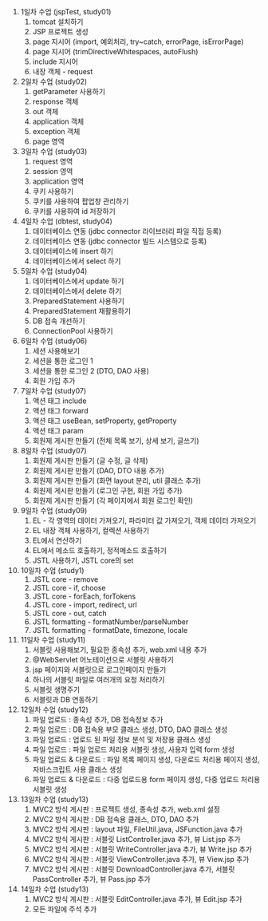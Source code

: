 
<ol dir="auto">
<li>1일차 수업 (jspTest, study01)
<ol dir="auto">
<li>tomcat 설치하기</li>
<li>JSP 프로젝트 생성</li>
<li>page 지시어 (import, 예외처리, try~catch, errorPage, isErrorPage)</li>
<li>page 지시어 (trimDirectiveWhitespaces, autoFlush)</li>
<li>include 지시어</li>
<li>내장 객체 - request</li>
</ol>
</li>
<li>2일차 수업 (study02)
<ol dir="auto">
<li>getParameter 사용하기</li>
<li>response 객체</li>
<li>out 객체</li>
<li>application 객체</li>
<li>exception 객체</li>
<li>page 영역</li>
</ol>
</li>
<li>3일차 수업 (study03)
<ol dir="auto">
<li>request 영역</li>
<li>session 영역</li>
<li>application 영역</li>
<li>쿠키 사용하기</li>
<li>쿠키를 사용하여 팝업창 관리하기</li>
<li>쿠키를 사용하여 id 저장하기</li>
</ol>
</li>
<li>4일차 수업 (dbtest, study04)
<ol dir="auto">
<li>데이터베이스 연동 (jdbc connector 라이브러리 파일 직접 등록)</li>
<li>데이터베이스 연동 (jdbc connector 빌드 시스템으로 등록)</li>
<li>데이터베이스에 insert 하기</li>
<li>데이터베이스에서 select 하기</li>
</ol>
</li>
<li>5일차 수업 (study04)
<ol dir="auto">
<li>데이터베이스에서 update 하기</li>
<li>데이터베이스에서 delete 하기</li>
<li>PreparedStatement 사용하기</li>
<li>PreparedStatement 재활용하기</li>
<li>DB 접속 개선하기</li>
<li>ConnectionPool 사용하기</li>
</ol>
</li>
<li>6일차 수업 (study06)
<ol dir="auto">
<li>세션 사용해보기</li>
<li>세션을 통한 로그인 1</li>
<li>세션을 통한 로그인 2 (DTO, DAO 사용)</li>
<li>회원 가입 추가</li>
</ol>
</li>
<li>7일차 수업 (study07)
<ol dir="auto">
<li>액션 태그 include</li>
<li>액션 태그 forward</li>
<li>액션 태그 useBean, setProperty, getProperty</li>
<li>액션 태그 param</li>
<li>회원제 게시판 만들기 (전체 목록 보기, 상세 보기, 글쓰기)</li>
</ol>
</li>
<li>8일차 수업 (study07)
<ol dir="auto">
<li>회원제 게시판 만들기 (글 수정, 글 삭제)</li>
<li>회원제 게시판 만들기 (DAO, DTO 내용 추가)</li>
<li>회원제 게시판 만들기 (화면 layout 분리, util 클래스 추가)</li>
<li>회원제 게시판 만들기 (로그인 구현, 회원 가입 추가)</li>
<li>회원제 게시판 만들기 (각 페이지에서 회원 로그인 확인)</li>
</ol>
</li>
<li>9일차 수업 (study09)
<ol dir="auto">
<li>EL - 각 영역의 데이터 가져오기, 파라미터 값 가져오기, 객체 데이터 가져오기</li>
<li>EL 내장 객체 사용하기, 컬렉션 사용하기</li>
<li>EL에서 연산하기</li>
<li>EL에서 메소드 호출하기, 정적메소드 호출하기</li>
<li>JSTL 사용하기, JSTL core의 set</li>
</ol>
</li>
<li>10일차 수업 (study1)
<ol dir="auto">
<li>JSTL core - remove</li>
<li>JSTL core - if, choose</li>
<li>JSTL core - forEach, forTokens</li>
<li>JSTL core - import, redirect, url</li>
<li>JSTL core - out, catch</li>
<li>JSTL formatting - formatNumber/parseNumber</li>
<li>JSTL formatting - formatDate, timezone, locale</li>
</ol>
</li>
<li>11일차 수업 (study11)
<ol dir="auto">
<li>서블릿 사용해보기, 필요한 종속성 추가, web.xml 내용 추가</li>
<li>@WebServlet 어노테이션으로 서블릿 사용하기</li>
<li>jsp 페이지와 서블릿으로 로그인페이지 만들기</li>
<li>하나의 서블릿 파일로 여러개의 요청 처리하기</li>
<li>서블릿 생명주기</li>
<li>서블릿과 DB 연동하기</li>
</ol>
</li>
<li>12일차 수업 (study12)
<ol dir="auto">
<li>파일 업로드 : 종속성 추가, DB 접속정보 추가</li>
<li>파일 업로드 : DB 접속용 부모 클래스 생성, DTO, DAO 클래스 생성</li>
<li>파일 업로드 : 업로드 된 파일 정보 분석 및 저장용 클래스 생성</li>
<li>파일 업로드 : 파일 업로드 처리용 서블릿 생성, 사용자 입력 form 생성</li>
<li>파일 업로드 &amp; 다운로드 : 파일 목록 페이지 생성, 다운로드 처리용 페이지 생성, 자바스크립트 사용 클래스 생성</li>
<li>파일 업로드 &amp; 다운로드 : 다중 업로드용 form 페이지 생성, 다중 업로드 처리용 서블릿 생성</li>
</ol>
</li>
<li>13일차 수업 (study13)
<ol dir="auto">
<li>MVC2 방식 게시판 : 프로젝트 생성, 종속성 추가, web.xml 설정</li>
<li>MVC2 방식 게시판 : DB 접속용 클래스, DTO, DAO 추가</li>
<li>MVC2 방식 게시판 : layout 파일, FileUtil.java, JSFunction.java 추가</li>
<li>MVC2 방식 게시판 : 서블릿 ListController.java 추가, 뷰 List.jsp 추가</li>
<li>MVC2 방식 게시판 : 서블릿 WriteController.java 추가, 뷰 Write.jsp 추가</li>
<li>MVC2 방식 게시판 : 서블릿 ViewController.java 추가, 뷰 View.jsp 추가</li>
<li>MVC2 방식 게시판 : 서블릿 DownloadController.java 추가, 서블릿 PassController 추가, 뷰 Pass.jsp 추가</li>
</ol>
</li>
<li>14일차 수업 (study13)
<ol dir="auto">
<li>MVC2 방식 게시판 : 서블릿 EditController.java 추가, 뷰 Edit.jsp 추가</li>
<li>모든 파일에 주석 추가</li>
</ol>
</li>
</ol>
